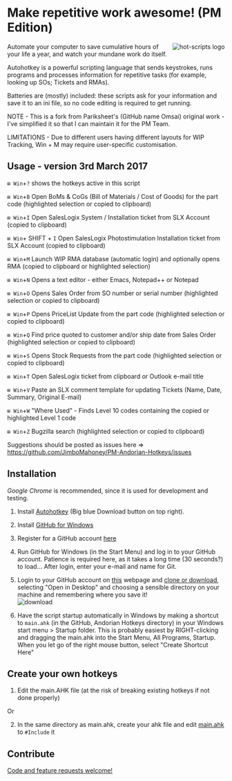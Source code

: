 Make repetitive work awesome! (PM Edition)
===========================================
<img src="https://cloud.github.com/downloads/omsai/andorian-hotkeys/andorian-scripts-banner.png"
 alt="hot-scripts logo" title="Happy Andorian" align="right" />

Automate your computer to save cumulative hours of your life a year,
and watch your mundane work do itself.

Autohotkey is a powerful scripting language that sends keystrokes,
runs programs and processes information for repetitive tasks (for example, looking up SOs; Tickets and RMAs).

Batteries are (mostly) included: these scripts ask for your information and
save it to an ini file, so no code editing is required to get running.

NOTE - This is a fork from Pariksheet's (GitHub name Omsai) original work - I've simplified it so that I can maintain it for the PM Team.

LIMITATIONS - Due to different users having different layouts for WIP Tracking, Win + M may require user-specific customisation.


Usage - version 3rd March 2017
------------------------------

`⊞ Win`+`?` shows the hotkeys active in this script

`⊞ Win`+`B` Open BoMs & CoGs (Bill of Materials / Cost of Goods) for the part code (highlighted selection or copied to clipboard)

`⊞ Win`+`I` Open SalesLogix System / Installation ticket from SLX Account (copied to clipboard)

`⊞ Win`+ SHIFT + `I` Open SalesLogix Photostimulation Installation ticket from SLX Account (copied to clipboard)

`⊞ Win`+`M` Launch WIP RMA database (automatic login) and optionally opens RMA (copied to clipboard or highlighted selection)

`⊞ Win`+`N` Opens a text editor - either Emacs, Notepad++ or Notepad

`⊞ Win`+`O` Opens Sales Order from SO number or serial number (highlighted selection or copied to clipboard)

`⊞ Win`+`P` Opens PriceList Update from the part code (highlighted selection or copied to clipboard)

`⊞ Win`+`Q` Find price quoted to customer and/or ship date from Sales Order (highlighted selection or copied to clipboard)

`⊞ Win`+`S` Opens Stock Requests from the part code (highlighted selection or copied to clipboard)

`⊞ Win`+`T` Open SalesLogix ticket from clipboard or Outlook e-mail title

`⊞ Win`+`V` Paste an SLX comment template for updating Tickets (Name, Date, Summary, Original E-mail)

`⊞ Win`+`W` "Where Used" - Finds Level 10 codes containing the copied or highlighted Level 1 code

`⊞ Win`+`Z` Bugzilla search (highlighted selection or copied to clipboard)

Suggestions should be posted as issues here => https://github.com/JimboMahoney/PM-Andorian-Hotkeys/issues



Installation
------------
*Google Chrome* is recommended, since it is used for development and testing.


1.  Install <a target="_blank" href="http://ahkscript.org/" >Autohotkey</a> (Big blue Download button on top right).

2.  Install <a href="http://windows.github.com/" target="_blank">GitHub for Windows</a>

3.  Register for a GitHub account <a href="https://github.com/join" target="_blank">here</a>
	
4.	Run GitHub for Windows (in the Start Menu) and log in to your GitHub account. Patience is required here, as it takes a long time (30 seconds?) to load...
    After login, enter your e-mail and name for Git.

5.  Login to your GitHub account on <a href="https://github.com/JimboMahoney/PM-Andorian-Hotkeys" target="_blank">this</a> webpage and 
    [clone or download](github-windows://openRepo/https://github.com/JimboMahoney/PM-Andorian-Hotkeys), selecting "Open in Desktop" and choosing a sensible directory on your machine and remembering where you save it!<br>
	<img src="https://cloud.githubusercontent.com/assets/7777844/20211125/f87db180-a7f4-11e6-8885-f5ec402212ee.png"
 alt="download" title="clone" align="center" /> <br> 

6.  Have the script startup automatically in Windows by
    making a shortcut to `main.ahk` (in the GitHub, Andorian Hotkeys directory) in your Windows start menu > Startup folder. This is probably easiest by RIGHT-clicking and dragging the main.ahk into the Start Menu, All Programs, Startup. When you let go of the right mouse button, select "Create Shortcut Here"


Create your own hotkeys
-----------------------
1) Edit the main.AHK file (at the risk of breaking existing hotkeys if not done properly)

Or

2) In the same directory as main.ahk, create your ahk file and edit
[main.ahk](PM-Andorian-Hotkeys/blob/master/main.ahk#L18) to `#Include` it


Contribute
----------
<a href="https://github.com/JimboMahoney/PM-Andorian-Hotkeys/issues" target="_blank">Code and feature requests welcome!</a>


